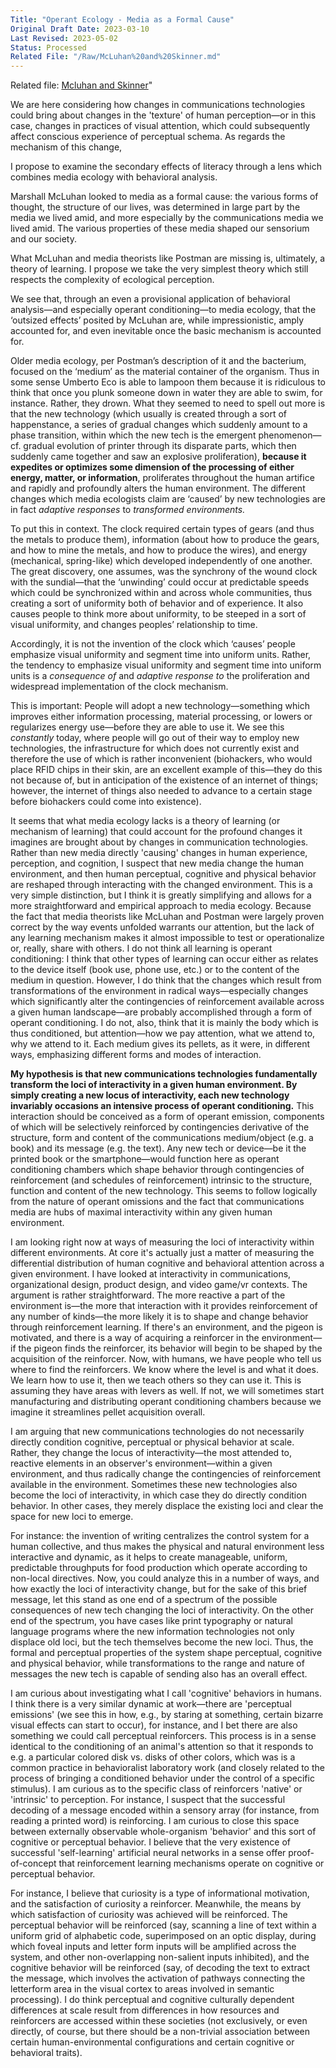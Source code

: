 ```yaml
---
Title: "Operant Ecology - Media as a Formal Cause"
Original Draft Date: 2023-03-10
Last Revised: 2023-05-02
Status: Processed
Related File: "/Raw/McLuhan%20and%20Skinner.md"
---
```

Related file: [Mcluhan and Skinner](/Raw/McLuhan%20and%20Skinner.md)"

We are here considering how changes in communications technologies could bring about changes in the 'texture' of human perception—or in this case, changes in practices of visual attention, which could subsequently affect conscious experience of perceptual schema. As regards the mechanism of this change,

I propose to examine the secondary effects of literacy through a lens which combines media ecology with behavioral analysis.

Marshall McLuhan looked to media as a formal cause: the various forms of thought, the structure of our lives, was determined in large part by the media we lived amid, and more especially by the communications media we lived amid. The various properties of these media shaped our sensorium and our society.

What McLuhan and media theorists like Postman are missing is, ultimately, a theory of learning. I propose we take the very simplest theory which still respects the complexity of ecological perception.

We see that, through an even a provisional application of behavioral analysis—and especially operant conditioning—to media ecology, that the ‘outsized effects’ posited by McLuhan are, while impressionistic, amply accounted for, and even inevitable once the basic mechanism is accounted for.

Older media ecology, per Postman’s description of it and the bacterium, focused on the ‘medium’ as the material container of the organism. Thus in some sense Umberto Eco is able to lampoon them because it is ridiculous to think that once you plunk someone down in water they are able to swim, for instance. Rather, they drown. What they seemed to need to spell out more is that the new technology (which usually is created through a sort of happenstance, a series of gradual changes which suddenly amount to a phase transition, within which the new tech is the emergent phenomenon—cf. gradual evolution of printer through its disparate parts, which then suddenly came together and saw an explosive proliferation), **because it expedites or optimizes some dimension of the processing of either energy, matter, or information**, proliferates throughout the human artifice and rapidly and profoundly alters the human environment. The different changes which media ecologists claim are ‘caused’ by new technologies are in fact _adaptive responses_ to _transformed environments._

To put this in context. The clock required certain types of gears (and thus the metals to produce them), information (about how to produce the gears, and how to mine the metals, and how to produce the wires), and energy (mechanical, spring-like) which developed independently of one another. The great discovery, one assumes, was the synchrony of the wound clock with the sundial—that the ‘unwinding’ could occur at predictable speeds which could be synchronized within and across whole communities, thus creating a sort of uniformity both of behavior and of experience. It also causes people to think more about uniformity, to be steeped in a sort of visual uniformity, and changes peoples’ relationship to time.

Accordingly, it is not the invention of the clock which ‘causes’ people emphasize visual uniformity and segment time into uniform units. Rather, the tendency to emphasize visual uniformity and segment time into uniform units is a _consequence of_ and _adaptive response to_ the proliferation and widespread implementation of the clock mechanism.

This is important: People will adopt a new technology—something which improves either information processing, material processing, or lowers or regularizes energy use—before they are able to use it. We see this _constantly_ today, where people will go out of their way to employ new technologies, the infrastructure for which does not currently exist and therefore the use of which is rather inconvenient (biohackers, who would place RFID chips in their skin, are an excellent example of this—they do this not because of, but in anticipation of the existence of an internet of things; however, the internet of things also needed to advance to a certain stage before biohackers could come into existence).

It seems that what media ecology lacks is a theory of learning (or mechanism of learning) that could account for the profound changes it imagines are brought about by changes in communication technologies. Rather than new media directly 'causing' changes in human experience, perception, and cognition, I suspect that new media change the human environment, and then human perceptual, cognitive and physical behavior are reshaped through interacting with the changed environment. This is a very simple distinction, but I think it is greatly simplifying and allows for a more straightforward and empirical approach to media ecology. Because the fact that media theorists like McLuhan and Postman were largely proven correct by the way events unfolded warrants our attention, but the lack of any learning mechanism makes it almost impossible to test or operationalize or, really, share with others. I do not think all learning is operant conditioning: I think that other types of learning can occur either as relates to the device itself (book use, phone use, etc.) or to the content of the medium in question. However, I do think that the changes which result from transformations of the environment in radical ways—especially changes which significantly alter the contingencies of reinforcement available across a given human landscape—are probably accomplished through a form of operant conditioning. I do not, also, think that it is mainly the body which is thus conditioned, but attention—how we pay attention, what we attend to, why we attend to it. Each medium gives its pellets, as it were, in different ways, emphasizing different forms and modes of interaction.

**My hypothesis is that new communications technologies fundamentally transform the loci of interactivity in a given human environment. By simply creating a new locus of interactivity, each new technology invariably occasions an intensive process of operant conditioning.** This interaction should be conceived as a form of operant emission, components of which will be selectively reinforced by contingencies derivative of the structure, form and content of the communications medium/object (e.g. a book) and its message (e.g. the text). Any new tech or device—be it the printed book or the smartphone—would function here as operant conditioning chambers which shape behavior through contingencies of reinforcement (and schedules of reinforcement) intrinsic to the structure, function and content of the new technology. This seems to follow logically from the nature of operant omissions and the fact that communications media are hubs of maximal interactivity within any given human environment.

I am looking right now at ways of measuring the loci of interactivity within different environments. At core it's actually just a matter of measuring the differential distribution of human cognitive and behavioral attention across a given environment. I have looked at interactivity in communications, organizational design, product design, and video game/vr contexts. The argument is rather straightforward. The more reactive a part of the environment is—the more that interaction with it provides reinforcement of any number of kinds—the more likely it is to shape and change behavior through reinforcement learning. If there's an environment, and the pigeon is motivated, and there is a way of acquiring a reinforcer in the environment—if the pigeon finds the reinforcer, its behavior will begin to be shaped by the acquisition of the reinforcer. Now, with humans, we have people who tell us where to find the reinforcers. We know where the level is and what it does. We learn how to use it, then we teach others so they can use it. This is assuming they have areas with levers as well. If not, we will sometimes start manufacturing and distributing operant conditioning chambers because we imagine it streamlines pellet acquisition overall.

I am arguing that new communications technologies do not necessarily directly condition cognitive, perceptual or physical behavior at scale. Rather, they change the locus of interactivity—the most attended to, reactive elements in an observer's environment—within a given environment, and thus radically change the contingencies of reinforcement available in the environment. Sometimes these new technologies also become the loci of interactivity, in which case they do directly condition behavior. In other cases, they merely displace the existing loci and clear the space for new loci to emerge.

For instance: the invention of writing centralizes the control system for a human collective, and thus makes the physical and natural environment less interactive and dynamic, as it helps to create manageable, uniform, predictable throughputs for food production which operate according to non-local directives. Now, you could analyze this in a number of ways, and how exactly the loci of interactivity change, but for the sake of this brief message, let this stand as one end of a spectrum of the possible consequences of new tech changing the loci of interactivity. On the other end of the spectrum, you have cases like print typography or natural language programs where the new information technologies not only displace old loci, but the tech themselves become the new loci. Thus, the formal and perceptual properties of the system shape perceptual, cognitive and physical behavior, while transformations to the range and nature of messages the new tech is capable of sending also has an overall effect.

I am curious about investigating what I call 'cognitive' behaviors in humans. I think there is a very similar dynamic at work—there are 'perceptual emissions' (we see this in how, e.g., by staring at something, certain bizarre visual effects can start to occur), for instance, and I bet there are also something we could call perceptual reinforcers. This process is in a sense identical to the conditioning of an animal's attention so that it responds to e.g. a particular colored disk vs. disks of other colors, which was is a common practice in behavioralist laboratory work (and closely related to the process of bringing a conditioned behavior under the control of a specific stimulus). I am curious as to the specific class of reinforcers 'native' or 'intrinsic' to perception. For instance, I suspect that the successful decoding of a message encoded within a sensory array (for instance, from reading a printed word) is reinforcing. I am curious to close this space between externally observable whole-organism 'behavior' and this sort of cognitive or perceptual behavior. I believe that the very existence of successful 'self-learning' artificial neural networks in a sense offer proof-of-concept that reinforcement learning mechanisms operate on cognitive or perceptual behavior.

For instance, I believe that curiosity is a type of informational motivation, and the satisfaction of curiosity a reinforcer. Meanwhile, the means by which satisfaction of curiosity was achieved will be reinforced. The perceptual behavior will be reinforced (say, scanning a line of text within a uniform grid of alphabetic code, superimposed on an optic display, during which foveal inputs and letter form inputs will be amplified across the system, and other non-overlapping non-salient inputs inhibited), and the cognitive behavior will be reinforced (say, of decoding the text to extract the message, which involves the activation of pathways connecting the letterform area in the visual cortex to areas involved in semantic processing). I do think perceptual and cognitive culturally dependent differences at scale result from differences in how resources and reinforcers are accessed within these societies (not exclusively, or even directly, of course, but there should be a non-trivial association between certain human-environmental configurations and certain cognitive or behavioral traits).
